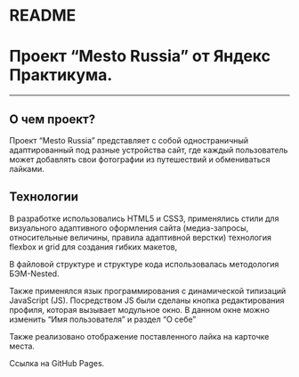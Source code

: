 # README

# Проект “Mesto Russia” от Яндекс Практикума.

---

## О чем проект?

Проект “Mesto Russia” представляет с собой одностраничный адаптированный под разные устройства сайт, где каждый пользователь может добавлять свои фотографии из путешествий и обмениваться лайками.

## Технологии

В разработке использовались HTML5 и CSS3, применялись стили для визуального адаптивного оформления сайта (медиа-запросы, относительные величины, правила адаптивной верстки) технология flexbox и grid для создания гибких макетов,

В файловой структуре и структуре кода использовалась методология БЭМ-Nested.

Также применялся язык программирования с динамической типизаций JavaScript (JS). Посредством JS были сделаны кнопка редактирования профиля, которая вызывает модульное окно. В данном окне можно изменить “Имя пользователя” и раздел “О себе”

Также реализовано отображение поставленного лайка на карточке места.

Ссылка на GitHub Pages.

